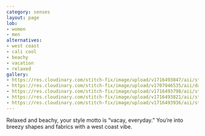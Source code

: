 ```yaml
---
category: senses
layout: page
lob:
- women
- men
alternatives:
- west coast
- cali cool	
- beachy
- vacation
- relaxed
gallery: 
- https://res.cloudinary.com/stitch-fix/image/upload/v1716493847/aii/style_shuffle/May_2024/2023-04-19_Set_A_W_OLD_v10_1x1.jpg
- https://res.cloudinary.com/stitch-fix/image/upload/v1707946535/aii/da_refresh/US_Womens_FixSpring24/2023-12-21_W_OLD_A26_00573_1x1.jpg
- https://res.cloudinary.com/stitch-fix/image/upload/v1716493798/aii/style_shuffle/May_2024/2023-02-15_Set_A_W_OLD_V2_1x1.jpg
- https://res.cloudinary.com/stitch-fix/image/upload/v1716493821/aii/style_shuffle/May_2024/2023-03-22_Set_A_W_OLD_v6_1x1.jpg
- https://res.cloudinary.com/stitch-fix/image/upload/v1716493936/aii/style_shuffle/May_2024/2024-04-15_W_OLD_R03_00061_1x1.jpg
---
```


Relaxed and beachy, your style motto is “vacay, everyday.” You’re into breezy shapes and fabrics with a west coast vibe.

